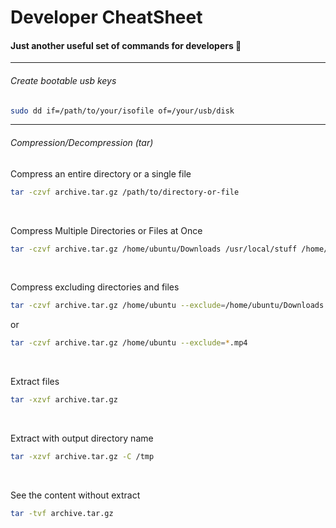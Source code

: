 # Developer CheatSheet
#### Just another useful set of commands for developers :penguin:

---
###### Create bootable usb keys
```bash
sudo dd if=/path/to/your/isofile of=/your/usb/disk
```

---
###### Compression/Decompression (tar)
Compress an entire directory or a single file  
```bash
tar -czvf archive.tar.gz /path/to/directory-or-file
```  
&nbsp;

Compress Multiple Directories or Files at Once
```bash
tar -czvf archive.tar.gz /home/ubuntu/Downloads /usr/local/stuff /home/ubuntu/Documents/notes.txt
```
&nbsp;

Compress excluding directories and files
```bash
tar -czvf archive.tar.gz /home/ubuntu --exclude=/home/ubuntu/Downloads --exclude=/home/ubuntu/.cache
```
or
```bash
tar -czvf archive.tar.gz /home/ubuntu --exclude=*.mp4
```  
&nbsp;

Extract files 
```bash
tar -xzvf archive.tar.gz
```  
&nbsp;

Extract with output directory name
```bash
tar -xzvf archive.tar.gz -C /tmp
```  
&nbsp;

See the content without extract
```bash
tar -tvf archive.tar.gz
```
